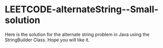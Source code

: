 # LEETCODE-alternateString--Small-solution
Here is the solution for the alternate string problem in Java using the StringBuilder Class. Hope you will like it.
